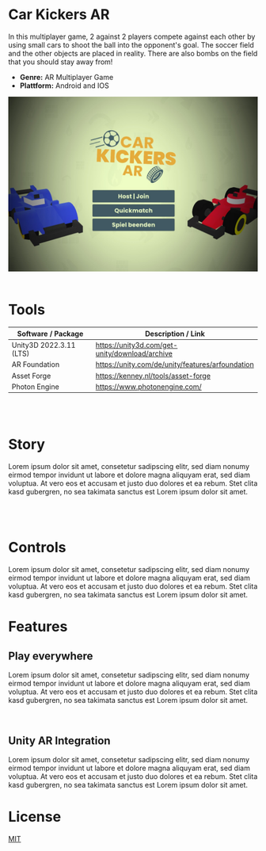 # Car Kickers AR
In this multiplayer game, 2 against 2 players compete against each other
by using small cars to shoot the ball into the opponent's goal.
The soccer field and the other objects are placed in reality. 
There are also bombs on the field that you should stay away from!
<br>
* **Genre:** AR Multiplayer Game
* **Plattform:** Android and IOS


<img src="screenshots/menu.jpg" width="1398" alt="menu"/>

<br>
<br>

# Tools

| Software / Package                | Description / Link                                                                                  |
| --------------------------        | ------------------------------------------------------------------------------------- |
| Unity3D 2022.3.11 (LTS)           | https://unity3d.com/get-unity/download/archive                                        |
| AR Foundation    | https://unity.com/de/unity/features/arfoundation                                       |
| Asset Forge                   | https://kenney.nl/tools/asset-forge                                                     |
| Photon Engine    | https://www.photonengine.com/                                       |



<br>
<br>

# Story
Lorem ipsum dolor sit amet, consetetur sadipscing elitr, sed diam nonumy eirmod tempor invidunt ut labore et dolore magna aliquyam erat, sed diam voluptua. At vero eos et accusam et justo duo dolores et ea rebum. Stet clita kasd gubergren, no sea takimata sanctus est Lorem ipsum dolor sit amet.


<br>
<br>

# Controls
Lorem ipsum dolor sit amet, consetetur sadipscing elitr, sed diam nonumy eirmod tempor invidunt ut labore et dolore magna aliquyam erat, sed diam voluptua. At vero eos et accusam et justo duo dolores et ea rebum. Stet clita kasd gubergren, no sea takimata sanctus est Lorem ipsum dolor sit amet.

# Features

## Play everywhere
Lorem ipsum dolor sit amet, consetetur sadipscing elitr, sed diam nonumy eirmod tempor invidunt ut labore et dolore magna aliquyam erat, sed diam voluptua. At vero eos et accusam et justo duo dolores et ea rebum. Stet clita kasd gubergren, no sea takimata sanctus est Lorem ipsum dolor sit amet.

<br>

## Unity AR Integration
Lorem ipsum dolor sit amet, consetetur sadipscing elitr, sed diam nonumy eirmod tempor invidunt ut labore et dolore magna aliquyam erat, sed diam voluptua. At vero eos et accusam et justo duo dolores et ea rebum. Stet clita kasd gubergren, no sea takimata sanctus est Lorem ipsum dolor sit amet.


# License
[MIT](https://choosealicense.com/licenses/mit/)
